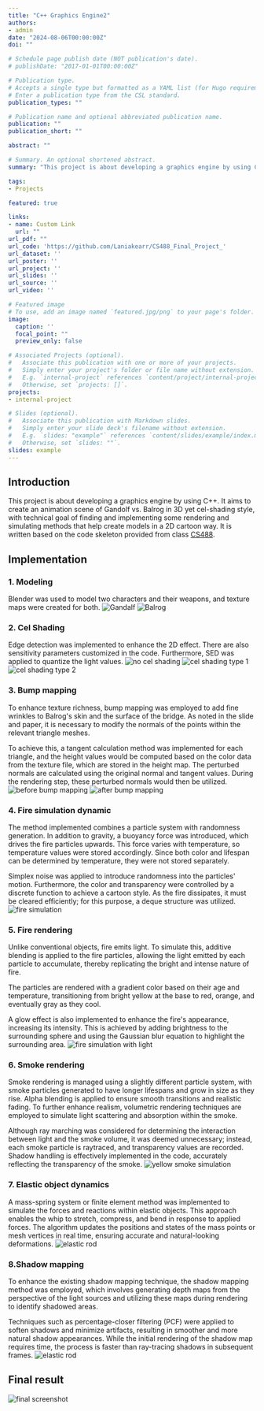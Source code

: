 ```yaml
---
title: "C++ Graphics Engine2"
authors:
- admin
date: "2024-08-06T00:00:00Z"
doi: ""

# Schedule page publish date (NOT publication's date).
# publishDate: "2017-01-01T00:00:00Z"

# Publication type.
# Accepts a single type but formatted as a YAML list (for Hugo requirements).
# Enter a publication type from the CSL standard.
publication_types: ""

# Publication name and optional abbreviated publication name.
publication: ""
publication_short: ""

abstract: ""

# Summary. An optional shortened abstract.
summary: "This project is about developing a graphics engine by using C++. It aims to create an animation scene of Gandolf vs. Balrog in 3D yet cel-shading style, with technical goal of finding and implementing some rendering and simulating methods that help create models in a 2D cartoon way. It is written based on the code skeleton provided from class CS488."

tags:
- Projects

featured: true

links:
- name: Custom Link
  url: ""
url_pdf: ""
url_code: 'https://github.com/Laniakearr/CS488_Final_Project_'
url_dataset: ''
url_poster: ''
url_project: ''
url_slides: ''
url_source: ''
url_video: ''

# Featured image
# To use, add an image named `featured.jpg/png` to your page's folder. 
image:
  caption: ''
  focal_point: ""
  preview_only: false

# Associated Projects (optional).
#   Associate this publication with one or more of your projects.
#   Simply enter your project's folder or file name without extension.
#   E.g. `internal-project` references `content/project/internal-project/index.md`.
#   Otherwise, set `projects: []`.
projects:
- internal-project

# Slides (optional).
#   Associate this publication with Markdown slides.
#   Simply enter your slide deck's filename without extension.
#   E.g. `slides: "example"` references `content/slides/example/index.md`.
#   Otherwise, set `slides: ""`.
slides: example
---
```

## Introduction
This project is about developing a graphics engine by using C++. It aims to create an animation scene of Gandolf vs. Balrog in 3D yet cel-shading style, with technical goal of finding and implementing some rendering and simulating methods that help create models in a 2D cartoon way. It is written based on the code skeleton provided from class [CS488](https://student.cs.uwaterloo.ca/~cs488/Spring2024/).

## Implementation

### 1. Modeling
Blender was used to model two characters and their weapons, and texture maps were created for both.
![Gandalf](Gandalf.png "Gandalf's model and texture") ![Balrog](Balrog.png "Balrog's model and texture")

### 2. Cel Shading
Edge detection was implemented to enhance the 2D effect. There are also sensitivity parameters customized in the code. Furthermore, SED was applied to quantize the light values.
![](celShading0.png "no cel shading")
![](celShading2.png "cel shading type 1")
![](celShading1.png "cel shading type 2")

### 3. Bump mapping
To enhance texture richness, bump mapping was employed to add fine wrinkles to Balrog's skin and the surface of the bridge. As noted in the slide and paper, it is necessary to modify the normals of the points within the relevant triangle meshes. 

To achieve this, a tangent calculation method was implemented for each triangle, and the height values would be computed based on the color data from the texture file, which are stored in the height map. The perturbed normals are calculated using the original normal and tangent values. During the rendering step, these perturbed normals would then be utilized.
![](bump_before.png "before bump mapping")
![](bump_after.png "after bump mapping")

### 4. Fire simulation dynamic
The method implemented combines a particle system with randomness generation. In addition to gravity, a buoyancy force was introduced, which drives the fire particles upwards. This force varies with temperature, so temperature values were stored accordingly. Since both color and lifespan can be determined by temperature, they were not stored separately. 

Simplex noise was applied to introduce randomness into the particles' motion. Furthermore, the color and transparency were controlled by a discrete function to achieve a cartoon style. As the fire dissipates, it must be cleared efficiently; for this purpose, a deque structure was utilized.
![](fire.gif "fire simulation")

### 5. Fire rendering
Unlike conventional objects, fire emits light. To simulate this, additive blending is applied to the fire particles, allowing the light emitted by each particle to accumulate, thereby replicating the bright and intense nature of fire. 

The particles are rendered with a gradient color based on their age and temperature, transitioning from bright yellow at the base to red, orange, and eventually gray as they cool. 

A glow effect is also implemented to enhance the fire's appearance, increasing its intensity. This is achieved by adding brightness to the surrounding sphere and using the Gaussian blur equation to highlight the surrounding area.
![](fire_light.gif "fire simulation with light")

### 6. Smoke rendering
Smoke rendering is managed using a slightly different particle system, with smoke particles generated to have longer lifespans and grow in size as they rise. Alpha blending is applied to ensure smooth transitions and realistic fading. To further enhance realism, volumetric rendering techniques are employed to simulate light scattering and absorption within the smoke. 

Although ray marching was considered for determining the interaction between light and the smoke volume, it was deemed unnecessary; instead, each smoke particle is raytraced, and transparency values are recorded. Shadow handling is effectively implemented in the code, accurately reflecting the transparency of the smoke.
![](smoke.gif "yellow smoke simulation")

### 7. Elastic object dynamics
A mass-spring system or finite element method was implemented to simulate the forces and reactions within elastic objects. This approach enables the whip to stretch, compress, and bend in response to applied forces. The algorithm updates the positions and states of the mass points or mesh vertices in real time, ensuring accurate and natural-looking deformations.
![](elastic.gif "elastic rod")

### 8.Shadow mapping
To enhance the existing shadow mapping technique, the shadow mapping method was employed, which involves generating depth maps from the perspective of the light sources and utilizing these maps during rendering to identify shadowed areas.

Techniques such as percentage-closer filtering (PCF) were applied to soften shadows and minimize artifacts, resulting in smoother and more natural shadow appearances. While the initial rendering of the shadow map requires time, the process is faster than ray-tracing shadows in subsequent frames.
![](elastic.gif "elastic rod")

## Final result
![](screenshot.png "final screenshot")
